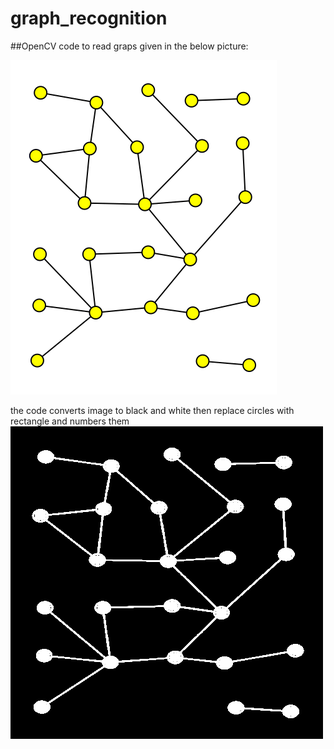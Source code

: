 # graph_recognition
##OpenCV code to read graps given in the below picture:

![alt text](https://github.com/sarthak7295/graph_recognition/blob/master/myfile.png)

the code converts image to black and white then replace circles with rectangle and numbers them 
![alt text](https://github.com/sarthak7295/graph_recognition/blob/master/grey.png)
